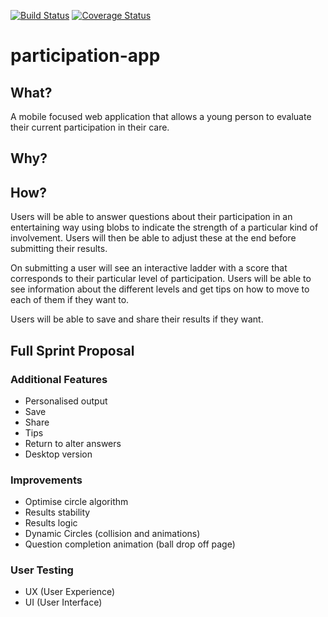 [![Build Status](https://travis-ci.org/anna-freud-participation/participation-app.svg?branch=master)](https://travis-ci.org/anna-freud-participation/participation-app) [![Coverage Status](https://coveralls.io/repos/github/anna-freud-participation/participation-app/badge.svg?branch=staging)](https://coveralls.io/github/anna-freud-participation/participation-app?branch=staging)

# participation-app

## What?

A mobile focused web application that allows a young person to evaluate their current participation in their care.

## Why? 

## How?

Users will be able to answer questions about their participation in an entertaining way using blobs to indicate the strength of a particular kind of involvement. Users will then be able to adjust these at the end before submitting their results.

On submitting a user will see an interactive ladder with a score that corresponds to their particular level of participation. Users will be able to see information about the different levels and get tips on how to move to each of them if they want to.

Users will be able to save and share their results if they want.

## Full Sprint Proposal

### Additional Features
- Personalised output
- Save
- Share
- Tips
- Return to alter answers
- Desktop version

### Improvements
- Optimise circle algorithm
- Results stability
- Results logic
- Dynamic Circles (collision and animations)
- Question completion animation (ball drop off page)

### User Testing
- UX (User Experience)
- UI (User Interface) 

